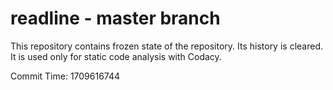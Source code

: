 # readline - master branch

This repository contains frozen state of the repository.
Its history is cleared. It is used only for static code
analysis with Codacy.

Commit Time: 1709616744